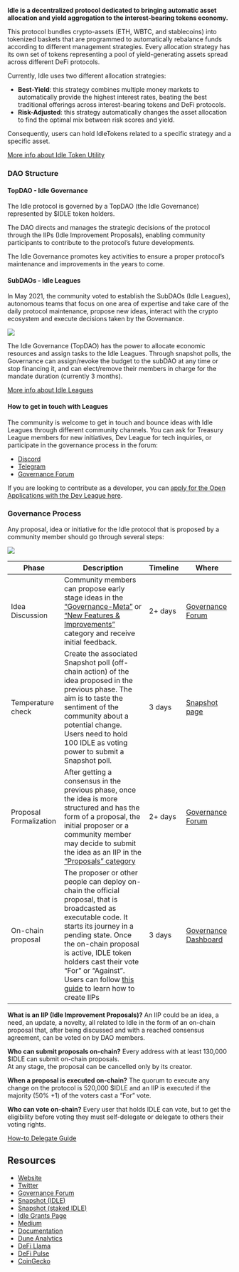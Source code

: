 **Idle is a decentralized protocol dedicated to bringing automatic asset allocation and yield aggregation to the interest-bearing tokens economy.**

This protocol bundles crypto-assets (ETH, WBTC, and stablecoins) into tokenized baskets that are programmed to automatically rebalance funds according to different management strategies. Every allocation strategy has its own set of tokens representing a pool of yield-generating assets spread across different DeFi protocols.

Currently, Idle uses two different allocation strategies:

-   **Best-Yield**: this strategy combines multiple money markets to automatically provide the highest interest rates, beating the best traditional offerings across interest-bearing tokens and DeFi protocols.    
-   **Risk-Adjusted**: this strategy automatically changes the asset allocation to find the optimal mix between risk scores and yield.
	
Consequently, users can hold IdleTokens related to a specific strategy and a specific asset. 

[More info about Idle Token Utility](https://gov.idle.finance/t/idle-token-utility/569)

### DAO Structure

#### TopDAO - Idle Governance

The Idle protocol is governed by a TopDAO (the Idle Governance) represented by $IDLE token holders.

The DAO directs and manages the strategic decisions of the protocol through the IIPs (Idle Improvement Proposals), enabling community participants to contribute to the protocol’s future developments.

The Idle Governance promotes key activities to ensure a proper protocol’s maintenance and improvements in the years to come.

#### SubDAOs - Idle Leagues

In May 2021, the community voted to establish the SubDAOs (Idle Leagues), autonomous teams that focus on one area of expertise and take care of the daily protocol maintenance, propose new ideas, interact with the crypto ecosystem and execute decisions taken by the Governance.

![](https://miro.medium.com/max/4800/1*jfSsxJFkhh-R4Sv8wU51jQ.png)

The Idle Governance (TopDAO) has the power to allocate economic resources and assign tasks to the Idle Leagues. Through snapshot polls, the Governance can assign/revoke the budget to the subDAO at any time or stop financing it, and can elect/remove their members in charge for the mandate duration (currently 3 months).

[More info about Idle Leagues](https://developers.idle.finance/governance/idle-leagues)

#### How to get in touch with Leagues

The community is welcome to get in touch and bounce ideas with Idle Leagues through different community channels. You can ask for Treasury League members for new initiatives, Dev League for tech inquiries, or participate in the governance process in the forum:

* [Discord](https://discord.gg/mpySAJp)
* [Telegram](https://t.me/idlefinance)
* [Governance Forum](https://gov.idle.finance)

If you are looking to contribute as a developer, you can [apply for the Open Applications with the Dev League here](https://www.notion.so/idlelabs/Dev-League-Application-Process-7c07d8544a74494985fecadf2d58f829).

### Governance Process

Any proposal, idea or initiative for the Idle protocol that is proposed by a community member should go through several steps:

![](https://aws1.discourse-cdn.com/standard11/uploads/idle/original/1X/d1fa9b40afad37aa61914a32a4ea699b8f4389c8.png)

| Phase                  | Description                                                                                                                                                                                                                                                                                                                                                                 | Timeline | Where                                                               |
| ---------------------- | --------------------------------------------------------------------------------------------------------------------------------------------------------------------------------------------------------------------------------------------------------------------------------------------------------------------------------------------------------------------------- | -------- | ------------------------------------------------------------------- |
| Idea Discussion        | Community members can propose early stage ideas in the [“Governance-Meta”](https://gov.idle.finance/c/Governance-Meta) or [“New Features & Improvements”](https://gov.idle.finance/c/New-Features-Improvements/5) category and receive initial feedback.                                                                                                                    | 2+ days  | [Governance Forum](https://gov.idle.finance/)                       |
| Temperature check      | Create the associated Snapshot poll (off-chain action) of the idea proposed in the previous phase. The aim is to taste the sentiment of the community about a potential change. Users need to hold 100 IDLE as voting power to submit a Snapshot poll.                                                                                                                      | 3 days   | [Snapshot page](https://snapshot.page/#/idlefinance.eth/)           |
| Proposal Formalization | After getting a consensus in the previous phase, once the idea is more structured and has the form of a proposal, the initial proposer or a community member may decide to submit the idea as an IIP in the [“Proposals” category](https://gov.idle.finance/c/proposals/6)                                                                                                  | 2+ days  | [Governance Forum](https://gov.idle.finance/)                       |
| On-chain proposal      | The proposer or other people can deploy on-chain the official proposal, that is broadcasted as executable code. It starts its journey in a pending state. Once the on-chain proposal is active, IDLE token holders cast their vote “For” or “Against”. Users can follow [this guide](https://gov.idle.finance/t/guide-how-to-propose-an-iip/45) to learn how to create IIPs | 3 days   | [Governance Dashboard](https://idle.finance/#/governance/proposals) |

**What is an IIP (Idle Improvement Proposals)?**
An IIP could be an idea, a need, an update, a novelty, all related to Idle
in the form of an on-chain proposal that, after being discussed 
and with a reached consensus agreement, can be voted on by DAO members.

**Who can submit proposals on-chain?**
Every address with at least 130,000 $IDLE can submit on-chain proposals.  
At any stage, the proposal can be cancelled only by its creator.

**When a proposal is executed on-chain?**
The quorum to execute any change on the protocol is 520,000 $IDLE 
and an IIP is executed if the majority (50% +1) of the voters cast a “For” vote.

**Who can vote on-chain?**
Every user that holds IDLE can vote, but to get the eligibility before voting
they must self-delegate or delegate to others their voting rights.

[How-to Delegate Guide](https://gov.idle.finance/t/guide-how-to-delegate)


## Resources

 - [Website](https://idle.finance)
 - [Twitter](https://twitter.com/idlefinance)  
 - [Governance Forum](https://gov.idle.finance)
 - [Snapshot (IDLE)](https://snapshot.org/#/idlefinance.eth) 
 - [Snapshot (staked IDLE)](https://snapshot.org/#/staking.idlefinance.eth)
 - [Idle Grants Page](https://www.notion.so/idlelabs/Idle-Grants-Program-f9242236e1ea4d19abe6a3b0e161e85e)  
 - [Medium](https://medium.com/@idlefinance) 
 - [Documentation](https://developers.idle.finance)  
 - [Dune Analytics](https://duneanalytics.com/aaaaaaaaaa/idle-v4) 
 - [DeFi Llama](https://defillama.com/protocol/idle-finance) 
 - [DeFi Pulse](https://defipulse.com/idle-finance) 
 - [CoinGecko](https://www.coingecko.com/en/coins/idle) 

